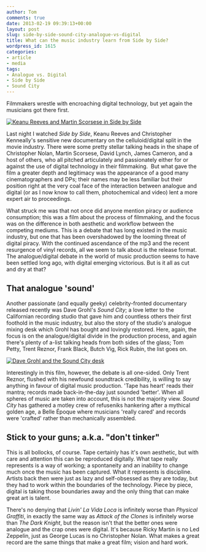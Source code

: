 ```yaml
---
author: Tom
comments: true
date: 2013-02-19 09:39:13+00:00
layout: post
slug: side-by-side-sound-city-analogue-vs-digital
title: What can the music industry learn from Side by Side?
wordpress_id: 1615
categories:
- article
- media
tags: 
- Analogue vs. Digital
- Side by Side
- Sound City
---
```


Filmmakers wrestle with encroaching digital technology, but yet again the musicians got there first.

[![Keanu Reeves and Martin Scorsese in Side by Side](http://www.eatenbymonsters.com/wp-content/uploads/2013/02/Side-by-Side-620x348.jpg)](http://www.eatenbymonsters.com/?attachment_id=1617#main)

Last night I watched _Side by Side_, Keanu Reeves and Christopher Kenneally's sensitive new documentary on the celluloid/digital split in the movie industry. There were some pretty stellar talking heads in the shape of Christopher Nolan, Martin Scorsese, David Lynch, James Cameron, and a host of others, who all pitched articulately and passionately either for or against the use of digital technology in their filmmaking.  But what gave the film a greater depth and legitimacy was the appearance of a good many cinematographers and DPs; their names may be less familiar but their position right at the very coal face of the interaction between analogue and digital (or as I now know to call them, photochemical and video) lent a more expert air to proceedings.

What struck me was that not once did anyone mention piracy or audience consumption; this was a film about the process of filmmaking, and the focus was on the difference in both aesthetic and workflow between the competing mediums. This is a debate that has long existed in the music industry, but one that has been overshadowed by the looming threat of digital piracy. With the continued ascendance of the mp3 and the recent resurgence of vinyl records, all we seem to talk about is the release format. The analogue/digital debate in the world of music production seems to have been settled long ago, with digital emerging victorious. But is it all as cut and dry at that?<!-- more -->


## That analogue 'sound'


Another passionate (and equally geeky) celebrity-fronted documentary released recently was Dave Grohl's _Sound City_; a love letter to the Californian recording studio that gave him and countless others their first foothold in the music industry, but also the story of the studio's analogue mixing desk which Grohl has bought and lovingly restored. Here, again, the focus is on the analogue/digital divide in the production process, and again there's plenty of a-list talking heads from both sides of the glass; Tom Petty, Trent Reznor, Frank Black, Butch Vig, Rick Rubin, the list goes on.

[![Dave Grohl and the Sound City desk](http://www.eatenbymonsters.com/wp-content/uploads/2013/02/sound-city-620x413.jpg)](http://www.eatenbymonsters.com/?attachment_id=1619#main)

Interestingly in this film, however, the debate is all one-sided. Only Trent Reznor, flushed with his newfound soundtrack credibility, is willing to say anything in favour of digital music production. 'Tape has heart' reads their mantra; records made back-in-the-day just sounded 'better'. When all spheres of music are taken into account, this is not the majority view. _Sound City_ has gathered a motley crew of refuseniks hankering after a mythical golden age, a Belle Époque where musicians 'really cared' and records were 'crafted' rather than mechanically assembled.


## Stick to your guns; a.k.a. "don't tinker"


This is all bollocks, of course. Tape certainly has it's own aesthetic, but with care and attention this can be reproduced digitally. What tape really represents is a way of working; a spontaneity and an inability to change much once the music has been captured. What it represents is discipline. Artists back then were just as lazy and self-obsessed as they are today, but they had to work within the boundaries of the technology. Piece by piece, digital is taking those boundaries away and the only thing that can make great art is talent.

There's no denying that _Livin' La Vida Loca_ is infinitely worse than _Physical Graffiti_, in exactly the same way as _Attack of the Clones_ is infinitely worse than _The Dark Knight_, but the reason isn't that the better ones were analogue and the crap ones were digital. It's because Ricky Martin is no Led Zeppelin, just as George Lucas is no Christopher Nolan. What makes a great record are the same things that make a great film; vision and hard work.

